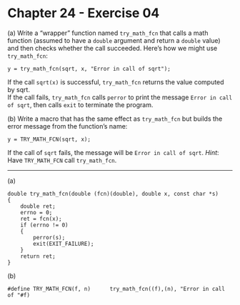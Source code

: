 # Chapter 24 - Exercise 04

(a) Write a “wrapper” function named `try_math_fcn` that calls a math function (assumed to have a `double` argument and return a `double` value) and then checks whether the call succeeded. Here’s how we might use `try_math_fcn`:

```
y = try_math_fcn(sqrt, x, "Error in call of sqrt");
```

If the call `sqrt(x)` is successful, `try_math_fcn` returns the value computed by sqrt.  
If the call fails, `try_math_fcn` calls `perror` to print the message `Error in call of sqrt`, then calls `exit` to terminate the program.   

(b) Write a macro that has the same effect as `try_math_fcn` but builds the error message from the function’s name:

```
y = TRY_MATH_FCN(sqrt, x);
```

If the call of `sqrt` fails, the message will be `Error in call of sqrt`. _Hint_: Have `TRY_MATH_FCN` call `try_math_fcn`.

---

(a)
```
double try_math_fcn(double (fcn)(double), double x, const char *s)
{
    double ret;
    errno = 0; 
    ret = fcn(x);
    if (errno != 0)
    {
        perror(s);
        exit(EXIT_FAILURE);
    }
    return ret;
}
```
    
(b)
```
#define TRY_MATH_FCN(f, n)      try_math_fcn((f),(n), "Error in call of "#f)
```
